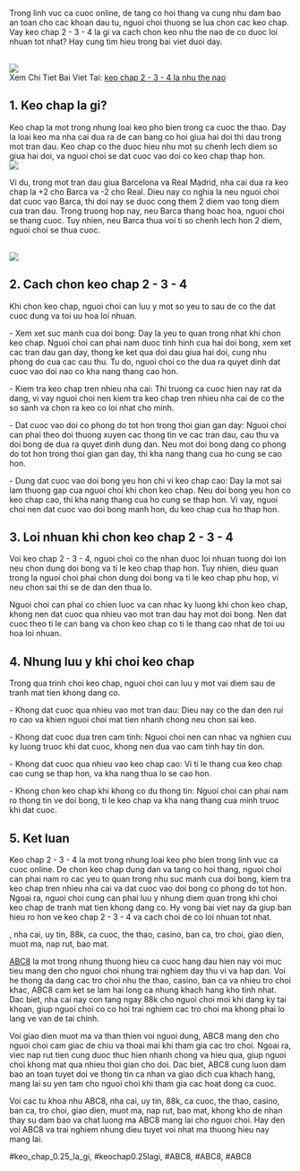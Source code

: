 <p>Trong linh vuc ca cuoc online, de tang co hoi thang va cung nhu dam bao an toan cho cac khoan dau tu, nguoi choi thuong se lua chon cac keo chap. Vay keo chap 2 - 3 - 4 la gi va cach chon keo nhu the nao de co duoc loi nhuan tot nhat? Hay cung tim hieu trong bai viet duoi day.</p><br><img src="https://abc81.net/wp-content/uploads/2025/04/Keo-chap-2-3-4-la-nhu-the-nao.png"></br>
Xem Chi Tiet Bai Viet Tai: <a href="https://abc81.net/keo-chap-2-3-4-la-nhu-the-nao/">keo chap 2 - 3 - 4 la nhu the nao</a><h2>1. Keo chap la gi?</h2><p>Keo chap la mot trong nhung loai keo pho bien trong ca cuoc the thao. Day la loai keo ma nha cai dua ra de can bang co hoi giua hai doi thi dau trong mot tran dau. Keo chap co the duoc hieu nhu mot su chenh lech diem so giua hai doi, va nguoi choi se dat cuoc vao doi co keo chap thap hon.<br><img src="https://abc81.net/wp-content/uploads/2025/04/Cach-doc-keo-chap-2-3-4-de-hieu-nhat.png"></br><p>Vi du, trong mot tran dau giua Barcelona va Real Madrid, nha cai dua ra keo chap la +2 cho Barca va -2 cho Real. Dieu nay co nghia la neu nguoi choi dat cuoc vao Barca, thi doi nay se duoc cong them 2 diem vao tong diem cua tran dau. Trong truong hop nay, neu Barca thang hoac hoa, nguoi choi se thang cuoc. Tuy nhien, neu Barca thua voi ti so chenh lech hon 2 diem, nguoi choi se thua cuoc.</p><br><img src="https://abc81.net/wp-content/uploads/2025/04/Keo-chap-2-3-4-la-nhu-the-nao.png"></br><h2>2. Cach chon keo chap 2 - 3 - 4</h2><p>Khi chon keo chap, nguoi choi can luu y mot so yeu to sau de co the dat cuoc dung va toi uu hoa loi nhuan.<p>- Xem xet suc manh cua doi bong: Day la yeu to quan trong nhat khi chon keo chap. Nguoi choi can phai nam duoc tinh hinh cua hai doi bong, xem xet cac tran dau gan day, thong ke ket qua doi dau giua hai doi, cung nhu phong do cua cac cau thu. Tu do, nguoi choi co the dua ra quyet dinh dat cuoc vao doi nao co kha nang thang cao hon.</p><p>- Kiem tra keo chap tren nhieu nha cai: Thi truong ca cuoc hien nay rat da dang, vi vay nguoi choi nen kiem tra keo chap tren nhieu nha cai de co the so sanh va chon ra keo co loi nhat cho minh.<p>- Dat cuoc vao doi co phong do tot hon trong thoi gian gan day: Nguoi choi can phai theo doi thuong xuyen cac thong tin ve cac tran dau, cau thu va doi bong de dua ra quyet dinh dung dan. Neu mot doi bong dang co phong do tot hon trong thoi gian gan day, thi kha nang thang cua ho cung se cao hon.</p><p>- Dung dat cuoc vao doi bong yeu hon chi vi keo chap cao: Day la mot sai lam thuong gap cua nguoi choi khi chon keo chap. Neu doi bong yeu hon co keo chap cao, thi kha nang thang cua ho cung se thap hon. Vi vay, nguoi choi nen dat cuoc vao doi bong manh hon, du keo chap cua ho thap hon.</p><h2>3. Loi nhuan khi chon keo chap 2 - 3 - 4</h2><p>Voi keo chap 2 - 3 - 4, nguoi choi co the nhan duoc loi nhuan tuong doi lon neu chon dung doi bong va ti le keo chap thap hon. Tuy nhien, dieu quan trong la nguoi choi phai chon dung doi bong va ti le keo chap phu hop, vi neu chon sai thi se de dan den thua lo.</p><p>Nguoi choi can phai co chien luoc va can nhac ky luong khi chon keo chap, khong nen dat cuoc qua nhieu vao mot tran dau hay mot doi bong. Nen dat cuoc theo ti le can bang va chon keo chap co ti le thang cao nhat de toi uu hoa loi nhuan.</p><h2>4. Nhung luu y khi choi keo chap</h2><p>Trong qua trinh choi keo chap, nguoi choi can luu y mot vai diem sau de tranh mat tien khong dang co.</p><p>- Khong dat cuoc qua nhieu vao mot tran dau: Dieu nay co the dan den rui ro cao va khien nguoi choi mat tien nhanh chong neu chon sai keo.</p><p>- Khong dat cuoc dua tren cam tinh: Nguoi choi nen can nhac va nghien cuu ky luong truoc khi dat cuoc, khong nen dua vao cam tinh hay tin don.</p><p>- Khong dat cuoc qua nhieu vao keo chap cao: Vi ti le thang cua keo chap cao cung se thap hon, va kha nang thua lo se cao hon.</p><p>- Khong chon keo chap khi khong co du thong tin: Nguoi choi can phai nam ro thong tin ve doi bong, ti le keo chap va kha nang thang cua minh truoc khi dat cuoc.</p><h2>5. Ket luan</h2><p>Keo chap 2 - 3 - 4 la mot trong nhung loai keo pho bien trong linh vuc ca cuoc online. De chon keo chap dung dan va tang co hoi thang, nguoi choi can phai nam ro cac yeu to quan trong nhu suc manh cua doi bong, kiem tra keo chap tren nhieu nha cai va dat cuoc vao doi bong co phong do tot hon. Ngoai ra, nguoi choi cung can phai luu y nhung diem quan trong khi choi keo chap de tranh mat tien khong dang co. Hy vong bai viet nay da giup ban hieu ro hon ve keo chap 2 - 3 - 4 va cach choi de co loi nhuan tot nhat.</p><p>, nha cai, uy tin, 88k, ca cuoc, the thao, casino, ban ca, tro choi, giao dien, muot ma, nap rut, bao mat.

<a href="https://abc81.net/">ABC8</a> la mot trong nhung thuong hieu ca cuoc hang dau hien nay voi muc tieu mang den cho nguoi choi nhung trai nghiem day thu vi va hap dan. Voi he thong da dang cac tro choi nhu the thao, casino, ban ca va nhieu tro choi khac, ABC8 cam ket se lam hai long ca nhung khach hang kho tinh nhat. Dac biet, nha cai nay con tang ngay 88k cho nguoi choi moi khi dang ky tai khoan, giup nguoi choi co co hoi trai nghiem cac tro choi ma khong phai lo lang ve van de tai chinh.

Voi giao dien muot ma va than thien voi nguoi dung, ABC8 mang den cho nguoi choi cam giac de chiu va thoai mai khi tham gia cac tro choi. Ngoai ra, viec nap rut tien cung duoc thuc hien nhanh chong va hieu qua, giup nguoi choi khong mat qua nhieu thoi gian cho doi. Dac biet, ABC8 cung luon dam bao an toan tuyet doi ve thong tin ca nhan va giao dich cua khach hang, mang lai su yen tam cho nguoi choi khi tham gia cac hoat dong ca cuoc.

Voi cac tu khoa nhu ABC8, nha cai, uy tin, 88k, ca cuoc, the thao, casino, ban ca, tro choi, giao dien, muot ma, nap rut, bao mat, khong kho de nhan thay su dam bao va chat luong ma ABC8 mang lai cho nguoi choi. Hay den voi ABC8 va trai nghiem nhung dieu tuyet voi nhat ma thuong hieu nay mang lai.</p>
#keo_chap_0.25_la_gi, #keochap0.25lagi, #ABC8, #ABC8, #ABC8

